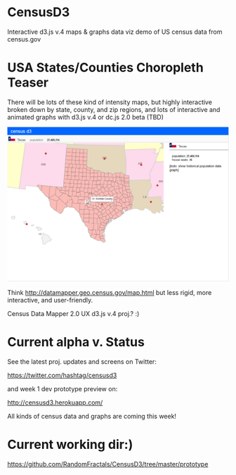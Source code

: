# CensusD3

Interactive d3.js v.4 maps & graphs data viz demo of US census data from census.gov

# USA States/Counties Choropleth Teaser

There will be lots of these kind of intensity maps, but highly interactive 
broken down by state, county, and zip regions, 
and lots of interactive and animated graphs with d3.js v.4 or dc.js 2.0 beta (TBD)

![Alt text](https://github.com/RandomFractals/CensusD3/blob/master/screens/censusd3WFlags.png?raw=true 
 "latest") 

Think http://datamapper.geo.census.gov/map.html but less rigid, more interactive, and user-friendly. 

Census Data Mapper 2.0 UX d3.js v.4 proj.? :)

# Current alpha v. Status

See the latest proj. updates and screens on Twitter:

https://twitter.com/hashtag/censusd3

and week 1 dev prototype preview on:

http://censusd3.herokuapp.com/

All kinds of census data and graphs are coming this week!

# Current working dir:) 

https://github.com/RandomFractals/CensusD3/tree/master/prototype